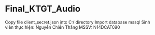 # Final_KTGT_Audio
Copy file client_secret.json into C:/ directory Import database mssql
Sinh viên thực hiện: Nguyễn Chiến Thắng
MSSV: N14DCAT090

